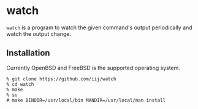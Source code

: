 watch
=====

`watch` is a program to watch the given command's output periodically
and watch the output change.

Installation
------------

Currently OpenBSD and FreeBSD is the supported operating system.

    % git clone https://github.com/iij/watch
    % cd watch
    % make
    % su
    # make BINDIR=/usr/local/bin MANDIR=/usr/local/man install
